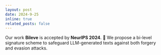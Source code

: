 ```yaml
---
layout: post
date: 2024-9-25
inline: true
related_posts: false
---
```


Our work **Bileve** is accepted by **NeurIPS 2024**. 🎉 We propose a bi-level signature scheme to safeguard LLM-generated texts against both forgery and evasion attacks.
